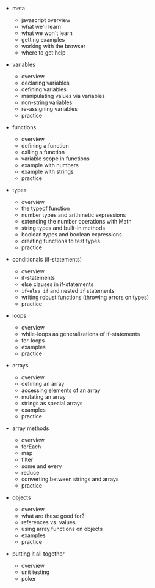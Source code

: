 * meta
  - javascript overview
  - what we'll learn
  - what we won't learn
  - getting examples
  - working with the browser
  - where to get help

* variables
  + overview
  + declaring variables
  + defining variables
  + manipulating values via variables
  + non-string variables
  + re-assigning variables
  + practice

* functions
  + overview
  + defining a function
  + calling a function
  + variable scope in functions
  + example with numbers
  + example with strings
  + practice

* types
  + overview
  + the typeof function
  + number types and arithmetic expressions
  - extending the number operations with Math
  + string types and built-in methods
  + boolean types and boolean expressions
  + creating functions to test types
  + practice

* conditionals (if-statements)
  + overview
  + if-statements
  + else clauses in if-statements
  - `if`-`else if` and nested `if` statements
  + writing robust functions (throwing errors on types)
  - practice

* loops
  + overview
  + while-loops as generalizations of if-statements
  + for-loops
  + examples
  + practice

* arrays
  + overview
  + defining an array
  + accessing elements of an array
  + mutating an array
  + strings as special arrays
  + examples
  + practice

* array methods
  + overview
  + forEach
  + map
  + filter
  + some and every
  + reduce
  + converting between strings and arrays
  + practice

* objects
  + overview
  + what are these good for?
  - references vs. values
  - using array functions on objects
  - examples
  - practice

* putting it all together
  - overview
  - unit testing
  - poker